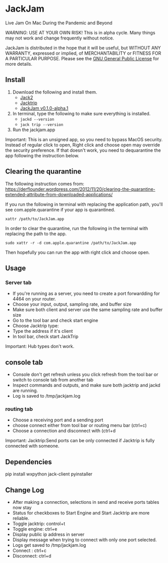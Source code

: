 # JackJam
Live Jam On Mac During the Pandemic and Beyond

*WARNING*: USE AT YOUR OWN RISK! This is in alpha cycle. Many things may not work and change frequently without notice.

JackJam is distributed in the hope that it will be useful, but WITHOUT ANY WARRANTY, expressed or implied, of MERCHANTABILITY or FITNESS FOR A PARTICULAR PURPOSE. Please see the [GNU General Public License](http://www.gnu.org/licenses/) for more details.

## Install
1. Download the following and install them.
    * [Jack2](https://jackaudio.org/downloads/)
    * [Jacktrip](https://ccrma.stanford.edu/software/jacktrip/osx/index.html)
    * [JackJam v0.1.0-alpha.1](https://github.com/chigkim/JackJam/releases/download/v0.1.0-alpha.1/JackJam-v0.1.0-alpha.1.zip)
2. In terminal, type the following to make sure everything is installed.
    * `jackd --version`
    * `jack trip --version`
3. Run the jackjam.app

Important: This is an unsigned app, so you need to bypass MacOS security. Instead of regular click to open, Right click and choose open may override the security preference. If that doesn't work, you need to dequarantine the app following the instruction below.

## Clearing the quarantine
The following instruction comes from: https://derflounder.wordpress.com/2012/11/20/clearing-the-quarantine-extended-attribute-from-downloaded-applications/

If you run the following in terminal with replacing the application path, you'll see com.apple.quarantine if your app is quarantined.

`xattr /path/to/JackJam.app`

In order to clear the quarantine, run the following in the terminal with replacing the path to the app.

`sudo xattr -r -d com.apple.quarantine /path/to/JackJam.app`

Then hopefully you can run the app with right click and choose open.

## Usage

### Server tab
* If you're running as a server, you need to create a port forwardding for 4464 on your router.
* Choose your input, output, sampling rate, and buffer size
* Make sure both client and server use the same sampling rate and buffer size
* Go to the tool bar and check start engine
* Choose Jacktrip type:
* Type the address if it's client
* In tool bar, check start JackTrip

Important: Hub types don't work.

##  console tab
* Console don't get refresh unless you click refresh from the tool bar or switch to console tab from another tab
* Inspect commands and outputs, and make sure both jacktrip and jackd are running.
* Log is saved to /tmp/jackjam.log

### routing tab
* Choose a receiving port and a sending port
* choose connect either from tool bar or routing menu bar (ctrl+c)
* Choose a connection  and  disconnect with (ctrl+d

Important: Jacktrip:Send ports can be only connected if Jacktrip is fully connected with someone.

## Dependencies
pip install wxpython jack-client pyinstaller

## Change Log
* After  making a connection, selections in send and receive ports tables now stay
* Status for checkboxes to Start Engine and Start Jacktrip are more reliable.
* Toggle jacktrip: control+t
* Toggle engine: ctrl+e
* Display public ip address in server
* Display message when trying to connect with only one port selected.
* Logs get saved to /tmp/jackjam.log
* Connect		: ctrl+c
* Disconnect: ctrl+d

